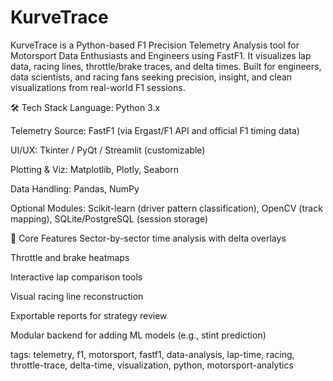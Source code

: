 # KurveTrace
KurveTrace is a Python-based F1 Precision Telemetry Analysis tool for Motorsport Data Enthusiasts and Engineers using FastF1. It visualizes lap data, racing lines, throttle/brake traces, and delta times. Built for engineers, data scientists, and racing fans seeking precision, insight, and clean visualizations from real-world F1 sessions.

🛠️ Tech Stack
Language: Python 3.x

Telemetry Source: FastF1 (via Ergast/F1 API and official F1 timing data)

UI/UX: Tkinter / PyQt / Streamlit (customizable)

Plotting & Viz: Matplotlib, Plotly, Seaborn

Data Handling: Pandas, NumPy

Optional Modules: Scikit-learn (driver pattern classification), OpenCV (track mapping), SQLite/PostgreSQL (session storage)

🔑 Core Features
Sector-by-sector time analysis with delta overlays

Throttle and brake heatmaps

Interactive lap comparison tools

Visual racing line reconstruction

Exportable reports for strategy review

Modular backend for adding ML models (e.g., stint prediction)

tags: telemetry, f1, motorsport, fastf1, data-analysis, lap-time, racing, throttle-trace, delta-time, visualization, python, motorsport-analytics